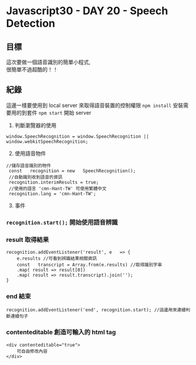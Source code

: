 # Javascript30 - DAY 20 - Speech Detection
## 目標
這次要做一個語音識別的簡單小程式,  
很簡單不過超酷的！！  

## 紀錄
這邊一樣要使用到 local server 來取得語音裝置的控制權限
`npm install` 安裝需要用的到套件
`npm start` 開始 server

1. 判斷瀏覽器的使用
```javascript=
window.SpeechRecognition = window.SpeechRecognition || window.webkitSpeechRecognition;
```
2. 使用語音物件
```javascript=
//儲存語音識別的物件
 const   recognition = new   SpeechRecognition();
 //自動識別收到語音的資訊
 recognition.interimResults = true;
 //使用的語言 'cmn-Hant-TW' 可使用繁體中文
 recognition.lang = 'cmn-Hant-TW';
```
3. 事件

### `recognition.start();` 開始使用語音辨識

### result 取得結果
```javascript=
recognition.addEventListener('result', e   => {
    e.results //可看到辨識結果相關資訊
    const   transcript = Array.from(e.results) //取得識別字串
    .map( result => result[0])
    .map( result => result.transcript).join('');
}
```
### end 結束
```javascript=
recognition.addEventListener('end', recognition.start); //這邊用來連續判斷連續句子
```

### contenteditable 創造可輸入的 html tag
```htmlmixed=
<div contenteditable="true">
    可自由修改內容
</div>
```